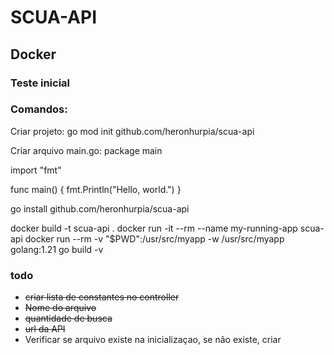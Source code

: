 # SCUA-API

## Docker

### Teste inicial

### Comandos:
Criar projeto:
go mod init github.com/heronhurpia/scua-api

Criar arquivo main.go:
package main

import "fmt"

func main() {
	fmt.Println("Hello, world.")
}

go install github.com/heronhurpia/scua-api

docker build -t scua-api .
docker run -it --rm --name my-running-app scua-api
docker run --rm -v "$PWD":/usr/src/myapp -w /usr/src/myapp golang:1.21 go build -v


### todo
+ ~~criar lista de constantes no controller~~
+ ~~Nome do arquivo~~
+ ~~quantidade de busca~~
+ ~~url da API~~
+ Verificar se arquivo existe na inicializaçao, se não existe, criar
